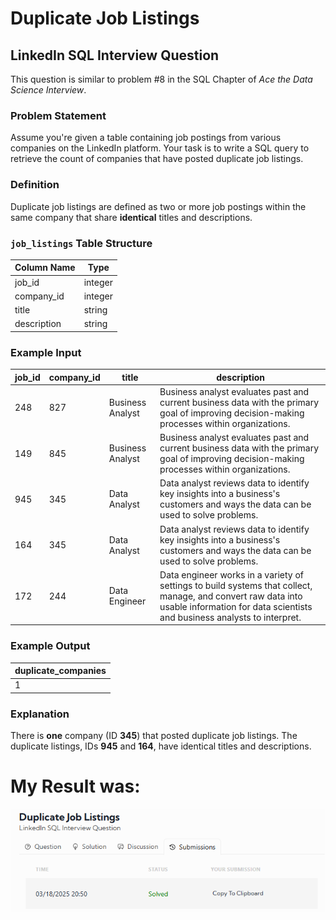 # Duplicate Job Listings

## LinkedIn SQL Interview Question

This question is similar to problem #8 in the SQL Chapter of *Ace the Data Science Interview*.

### Problem Statement
Assume you're given a table containing job postings from various companies on the LinkedIn platform. Your task is to write a SQL query to retrieve the count of companies that have posted duplicate job listings.

### Definition
Duplicate job listings are defined as two or more job postings within the same company that share **identical** titles and descriptions.

### `job_listings` Table Structure
| Column Name | Type    |
|------------|---------|
| job_id     | integer |
| company_id | integer |
| title      | string  |
| description| string  |

### Example Input
| job_id | company_id | title            | description |
|--------|------------|------------------|------------------------------------------------------------|
| 248    | 827        | Business Analyst | Business analyst evaluates past and current business data with the primary goal of improving decision-making processes within organizations. |
| 149    | 845        | Business Analyst | Business analyst evaluates past and current business data with the primary goal of improving decision-making processes within organizations. |
| 945    | 345        | Data Analyst     | Data analyst reviews data to identify key insights into a business's customers and ways the data can be used to solve problems. |
| 164    | 345        | Data Analyst     | Data analyst reviews data to identify key insights into a business's customers and ways the data can be used to solve problems. |
| 172    | 244        | Data Engineer    | Data engineer works in a variety of settings to build systems that collect, manage, and convert raw data into usable information for data scientists and business analysts to interpret. |

### Example Output
| duplicate_companies |
|---------------------|
| 1                   |

### Explanation
There is **one** company (ID **345**) that posted duplicate job listings. The duplicate listings, IDs **945** and **164**, have identical titles and descriptions.

# My Result was:

![alt text](image.png)